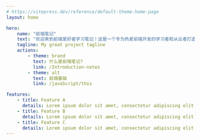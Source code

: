 ```yaml
---
# https://vitepress.dev/reference/default-theme-home-page
layout: home

hero:
    name: "前端笔记"
    text: "欢迎来到前端爱好者学习笔记！这是一个专为热爱前端开发的学习者和从业者打造的知识宝库，无论你是初学者，还是已有一定经验的开发者，这里都能找到适合你的内容。"
    tagline: My great project tagline
    actions:
        - theme: brand
          text: 什么是前端笔记?
          link: /Introduction-notes
        - theme: alt
          text: 前端基础
          link: /javaScript/this

features:
    - title: Feature A
      details: Lorem ipsum dolor sit amet, consectetur adipiscing elit
    - title: Feature B
      details: Lorem ipsum dolor sit amet, consectetur adipiscing elit
    - title: Feature C
      details: Lorem ipsum dolor sit amet, consectetur adipiscing elit
---
```

